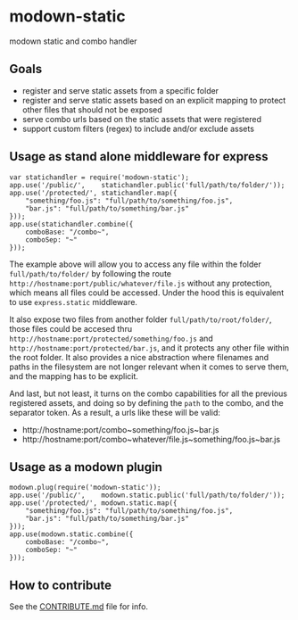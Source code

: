 modown-static
=============

modown static and combo handler

## Goals

 * register and serve static assets from a specific folder
 * register and serve static assets based on an explicit mapping to protect other files that should not be exposed
 * serve combo urls based on the static assets that were registered
 * support custom filters (regex) to include and/or exclude assets

## Usage as stand alone middleware for express

```
var statichandler = require('modown-static');
app.use('/public/',    statichandler.public('full/path/to/folder/'));
app.use('/protected/', statichandler.map({
    "something/foo.js": "full/path/to/something/foo.js",
    "bar.js": "full/path/to/something/bar.js"
}));
app.use(statichandler.combine({
    comboBase: "/combo~",
    comboSep: "~"
}));
```

The example above will allow you to access any file within the folder
`full/path/to/folder/` by following the route `http://hostname:port/public/whatever/file.js`
without any protection, which means all files could be accessed. Under
the hood this is equivalent to use `express.static` middleware.

It also expose two files from another folder `full/path/to/root/folder/`,
those files could be accesed thru `http://hostname:port/protected/something/foo.js`
and `http://hostname:port/protected/bar.js`, and it protects any other file within
the root folder. It also provides a nice abstraction where filenames and paths in
the filesystem are not longer relevant when it comes to serve them, and the mapping
has to be explicit.

And last, but not least, it turns on the combo capabilities for all the previous
registered assets, and doing so by defining the `path` to the combo, and the
separator token. As a result, a urls like these will be valid:

  * http://hostname:port/combo~something/foo.js~bar.js
  * http://hostname:port/combo~whatever/file.js~something/foo.js~bar.js

## Usage as a modown plugin

```
modown.plug(require('modown-static'));
app.use('/public/',    modown.static.public('full/path/to/folder/'));
app.use('/protected/', modown.static.map({
    "something/foo.js": "full/path/to/something/foo.js",
    "bar.js": "full/path/to/something/bar.js"
}));
app.use(modown.static.combine({
    comboBase: "/combo~",
    comboSep: "~"
}));
```

## How to contribute

See the [CONTRIBUTE.md](CONTRIBUTE.md) file for info.

